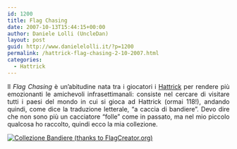 ```yaml
---
id: 1200
title: Flag Chasing
date: 2007-10-13T15:44:15+00:00
author: Daniele Lolli (UncleDan)
layout: post
guid: http://www.danielelolli.it/?p=1200
permalink: /hattrick-flag-chasing-2-10-2007.html
categories:
  - Hattrick
---
```

<p style="text-align: justify;">
  Il <em>Flag Chasing</em> è un&#8217;abitudine nata tra i giocatori i <a title="Hattrick" href="http://www.hattrick.org/Common/default.asp">Hattrick</a> per rendere più emozionanti le amichevoli infrasettimanali: consiste nel cercare di visitare tutti i paesi del mondo in cui si gioca ad Hattrick (ormai 118!), andando quindi, come dice la traduzione letterale, &#8220;a caccia di bandiere&#8221;. Devo dire che non sono più un cacciatore &#8220;folle&#8221; come in passato, ma nel mio piccolo qualcosa ho raccolto, quindi ecco la mia collezione.
</p>

<a title="Collezione Bandiere (thanks to FlagCreator.org)" href="http://www.flagcreator.org/" target="_blank"><img class="aligncenter" title="Collezione Bandiere (thanks to FlagCreator.org)" src="http://www.flagcreator.org/visited/551559.png" alt="Collezione Bandiere (thanks to FlagCreator.org)" /></a>